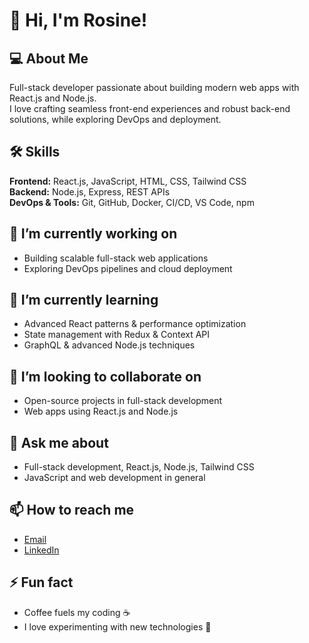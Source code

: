 # 👋 Hi, I'm Rosine!

## 💻 About Me
Full-stack developer passionate about building modern web apps with React.js and Node.js.  
I love crafting seamless front-end experiences and robust back-end solutions, while exploring DevOps and deployment.

## 🛠️ Skills
**Frontend:** React.js, JavaScript, HTML, CSS, Tailwind CSS  
**Backend:** Node.js, Express, REST APIs  
**DevOps & Tools:** Git, GitHub, Docker, CI/CD, VS Code, npm  

## 🔭 I’m currently working on
- Building scalable full-stack web applications  
- Exploring DevOps pipelines and cloud deployment  

## 🌱 I’m currently learning
- Advanced React patterns & performance optimization  
- State management with Redux & Context API  
- GraphQL & advanced Node.js techniques  

## 👯 I’m looking to collaborate on
- Open-source projects in full-stack development  
- Web apps using React.js and Node.js  

## 💬 Ask me about
- Full-stack development, React.js, Node.js, Tailwind CSS  
- JavaScript and web development in general  

## 📫 How to reach me
- [Email](uwinezarosine16@gmail.com)  
- [LinkedIn](https://www.linkedin.com/in/rosine-uwineza-b22272360/)  

## ⚡ Fun fact
- Coffee fuels my coding ☕  
- I love experimenting with new technologies 🚀
